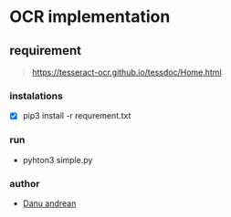 # OCR implementation


## requirement
> https://tesseract-ocr.github.io/tessdoc/Home.html

### instalations
- [x] pip3 install -r requrement.txt

### run
- pyhton3 simple.py

### author
- <a href="https://me-danuandrean.github.io/">Danu andrean</a>
